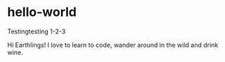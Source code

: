 # hello-world
Testingtesting 1-2-3

Hi Earthlings! I love to learn to code, wander around in the wild and drink wine. 
